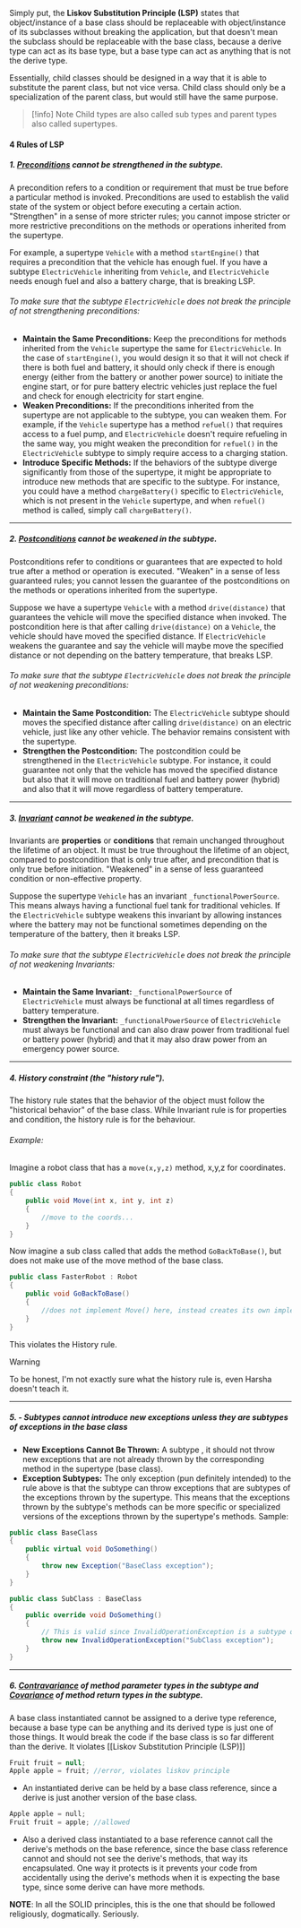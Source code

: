 Simply put, the **Liskov Substitution Principle (LSP)** states that object/instance of a base class should be replaceable with object/instance of its subclasses without breaking the application, but that doesn't mean the subclass should be replaceable with the base class, because a derive type can act as its base type, but a base type can act as anything that is not the derive type.

Essentially, child classes should be designed in a way that it is able to substitute the parent class, but not vice versa. Child class should only be a specialization of the parent class, but would still have the same purpose.
>[!info] Note
>Child types are also called sub types and parent types also called supertypes.
#### 4 Rules of LSP
##### 1. [Preconditions](https://en.wikipedia.org/wiki/Precondition "Precondition") cannot be strengthened in the subtype.
A precondition refers to a condition or requirement that must be true before a particular method is invoked. Preconditions are used to establish the valid state of the system or object before executing a certain action. "Strengthen" in a sense of more stricter rules; you cannot impose stricter or more restrictive preconditions on the methods or operations inherited from the supertype.

For example, a supertype `Vehicle` with a method `startEngine()` that requires a precondition that the vehicle has enough fuel. If you have a subtype `ElectricVehicle` inheriting from `Vehicle`, and `ElectricVehicle` needs enough fuel and also a battery charge, that is breaking LSP.
###### To make sure that the subtype `ElectricVehicle` does not break the principle of not strengthening preconditions:
- **Maintain the Same Preconditions:** Keep the preconditions for methods inherited from the `Vehicle` supertype the same for `ElectricVehicle`. In the case of `startEngine()`, you would design it so that it will not check if there is both fuel and battery, it should only check if there is enough energy (either from the battery or another power source) to initiate the engine start, or for pure battery electric vehicles just replace the fuel and check for enough electricity for start engine.
- **Weaken Preconditions:** If the preconditions inherited from the supertype are not applicable to the subtype, you can weaken them. For example, if the `Vehicle` supertype has a method `refuel()` that requires access to a fuel pump, and `ElectricVehicle` doesn't require refueling in the same way, you might weaken the precondition for `refuel()` in the `ElectricVehicle` subtype to simply require access to a charging station.
- **Introduce Specific Methods:** If the behaviors of the subtype diverge significantly from those of the supertype, it might be appropriate to introduce new methods that are specific to the subtype. For instance, you could have a method `chargeBattery()` specific to `ElectricVehicle`, which is not present in the `Vehicle` supertype, and when `refuel()` method is called, simply call `chargeBattery()`.
---
##### 2. [Postconditions](https://en.wikipedia.org/wiki/Postcondition) cannot be weakened in the subtype.
Postconditions refer to conditions or guarantees that are expected to hold true after a method or operation is executed. "Weaken" in a sense of less guaranteed rules; you cannot lessen the guarantee of the postconditions on the methods or operations inherited from the supertype.

Suppose we have a supertype `Vehicle` with a method `drive(distance)` that guarantees the vehicle will move the specified distance when invoked. The postcondition here is that after calling `drive(distance)` on a `Vehicle`, the vehicle should have moved the specified distance. If `ElectricVehicle` weakens the guarantee and say the vehicle will maybe move the specified distance or not depending on the battery temperature, that breaks LSP.
###### To make sure that the subtype `ElectricVehicle` does not break the principle of not weakening preconditions:
- **Maintain the Same Postcondition:** The `ElectricVehicle` subtype should moves the specified distance after calling `drive(distance)` on an electric vehicle, just like any other vehicle. The behavior remains consistent with the supertype.
- **Strengthen the Postcondition:**  The postcondition could be strengthened in the `ElectricVehicle` subtype. For instance, it could guarantee not only that the vehicle has moved the specified distance but also that it will move on traditional fuel and battery power (hybrid) and also that it will move regardless of battery temperature.
---
##### 3. [Invariant](https://en.wikipedia.org/wiki/Class_invariant "Class invariant") cannot be weakened in the subtype.
Invariants are **properties** or **conditions** that remain unchanged throughout the lifetime of an object. It must be true throughout the lifetime of an object, compared to postcondition that is only true after, and precondition that is only true before initiation. "Weakened" in a sense of less guaranteed condition or non-effective property.

Suppose the supertype `Vehicle` has an invariant `_functionalPowerSource`. This means always having a functional fuel tank for traditional vehicles. If the `ElectricVehicle` subtype weakens this invariant by allowing instances where the battery may not be functional sometimes depending on the temperature of the battery, then it breaks LSP.
###### To make sure that the subtype `ElectricVehicle` does not break the principle of not weakening Invariants:
- **Maintain the Same Invariant:** `_functionalPowerSource` of `ElectricVehicle` must always be functional at all times regardless of battery temperature.
- **Strengthen the Invariant:** `_functionalPowerSource` of `ElectricVehicle` must always be functional and can also draw power from traditional fuel or battery power (hybrid) and that it may also draw power from an emergency power source.
---
##### 4. History constraint (the "history rule").
The history rule states that the behavior of the object must follow the "historical behavior" of the base class. While Invariant rule is for properties and condition, the history rule is for the behaviour.
###### Example: 
Imagine a robot class that has a `move(x,y,z)` method, x,y,z for coordinates.
```c#
public class Robot
{
	public void Move(int x, int y, int z)
	{
		//move to the coords...
	}
}
```
Now imagine a sub class called that adds the method `GoBackToBase()`, but does not make use of the move method of the base class.
```c#
public class FasterRobot : Robot
{
	public void GoBackToBase()
	{
		//does not implement Move() here, instead creates its own implementation
	}
}
```
This violates the History rule.
>[!warning]
>To be honest, I'm not exactly sure what the history rule is, even Harsha doesn't teach it.
---
##### 5. - Subtypes cannot introduce new exceptions unless they are subtypes of exceptions in the base class
- **New Exceptions Cannot Be Thrown:** A subtype , it should not throw new exceptions that are not already thrown by the corresponding method in the supertype (base class). 
- **Exception Subtypes:** The only exception (pun definitely intended) to the rule above is that the subtype can throw exceptions that are subtypes of the exceptions thrown by the supertype. This means that the exceptions thrown by the subtype's methods can be more specific or specialized versions of the exceptions thrown by the supertype's methods.
Sample:
```c#
public class BaseClass
{
    public virtual void DoSomething()
    {
        throw new Exception("BaseClass exception");
    }
}

public class SubClass : BaseClass
{
    public override void DoSomething()
    {
        // This is valid since InvalidOperationException is a subtype of Exception
        throw new InvalidOperationException("SubClass exception");
    }
}

```
---
##### 6.  [Contravariance](https://en.wikipedia.org/wiki/Covariance_and_contravariance_(computer_science) "Covariance and contravariance (computer science)") of method parameter types in the subtype and [Covariance](https://en.wikipedia.org/wiki/Covariance_and_contravariance_(computer_science) "Covariance and contravariance (computer science)") of method return types in the subtype.
A base class instantiated cannot be assigned to a derive type reference, because a base type can be anything and its derived type is just one of those things. It would break the code if the base class is so far different than the derive. It violates [[Liskov Substitution Principle (LSP)]]
```c#
Fruit fruit = null;
Apple apple = fruit; //error, violates liskov principle
```
- An instantiated derive can be held by a base class reference, since a derive is just another version of the base class.
```c#
Apple apple = null;
Fruit fruit = apple; //allowed
```
- Also a derived class instantiated to a base reference cannot call the derive's methods on the base reference, since the base class reference cannot and should not see the derive's methods, that way its encapsulated. One way it protects is it prevents your code from accidentally using the derive's methods when it is expecting the base type, since some derive can have more methods.

**NOTE**: In all the SOLID principles, this is the one that should be followed religiously, dogmatically. Seriously.